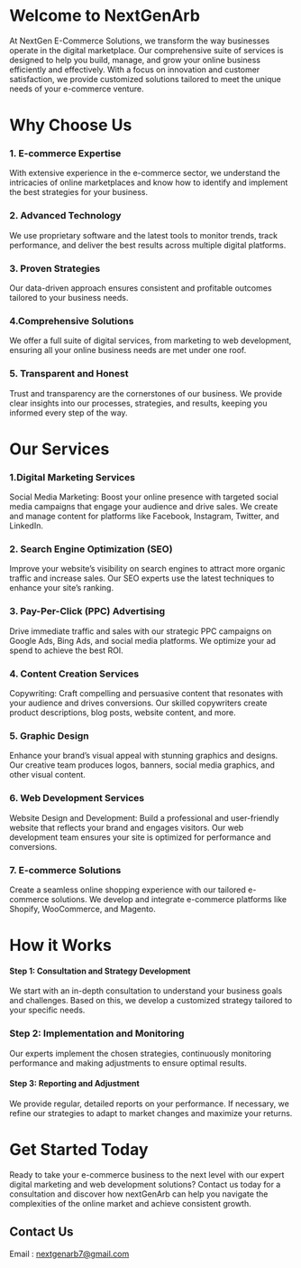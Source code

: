 # Welcome to NextGenArb

At NextGen E-Commerce Solutions, we transform the way businesses operate in the digital marketplace. Our comprehensive suite of services is designed to help you build, manage, and grow your online business efficiently and effectively. With a focus on innovation and customer satisfaction, we provide customized solutions tailored to meet the unique needs of your e-commerce venture.

# Why Choose Us
###  1. E-commerce Expertise
With extensive experience in the e-commerce sector, we understand the intricacies of online marketplaces and know how to identify and implement the best strategies for your business.

### 2. Advanced Technology
We use proprietary software and the latest tools to monitor trends, track performance, and deliver the best results across multiple digital platforms.

### 3. Proven Strategies
Our data-driven approach ensures consistent and profitable outcomes tailored to your business needs.

### 4.Comprehensive Solutions
We offer a full suite of digital services, from marketing to web development, ensuring all your online business needs are met under one roof.

### 5. Transparent and Honest
Trust and transparency are the cornerstones of our business. We provide clear insights into our processes, strategies, and results, keeping you informed every step of the way.

# Our Services

### 1.Digital Marketing Services
Social Media Marketing: Boost your online presence with targeted social media campaigns that engage your audience and drive sales. We create and manage content for platforms like Facebook, Instagram, Twitter, and LinkedIn.

### 2. Search Engine Optimization (SEO)
Improve your website’s visibility on search engines to attract more organic traffic and increase sales. Our SEO experts use the latest techniques to enhance your site’s ranking.

### 3. Pay-Per-Click (PPC) Advertising
Drive immediate traffic and sales with our strategic PPC campaigns on Google Ads, Bing Ads, and social media platforms. We optimize your ad spend to achieve the best ROI.

### 4. Content Creation Services
Copywriting: Craft compelling and persuasive content that resonates with your audience and drives conversions. Our skilled copywriters create product descriptions, blog posts, website content, and more.

### 5. Graphic Design
Enhance your brand’s visual appeal with stunning graphics and designs. Our creative team produces logos, banners, social media graphics, and other visual content.

### 6. Web Development Services
Website Design and Development: Build a professional and user-friendly website that reflects your brand and engages visitors. Our web development team ensures your site is optimized for performance and conversions.

### 7. E-commerce Solutions
Create a seamless online shopping experience with our tailored e-commerce solutions. We develop and integrate e-commerce platforms like Shopify, WooCommerce, and Magento.

# How it Works

#### Step 1: Consultation and Strategy Development
We start with an in-depth consultation to understand your business goals and challenges. Based on this, we develop a customized strategy tailored to your specific needs.

### Step 2: Implementation and Monitoring
Our experts implement the chosen strategies, continuously monitoring performance and making adjustments to ensure optimal results.

#### Step 3: Reporting and Adjustment
We provide regular, detailed reports on your performance. If necessary, we refine our strategies to adapt to market changes and maximize your returns.

# Get Started Today
Ready to take your e-commerce business to the next level with our expert digital marketing and web development solutions? Contact us today for a consultation and discover how nextGenArb can help you navigate the complexities of the online market and achieve consistent growth.

## **Contact Us**

Email : nextgenarb7@gmail.com




